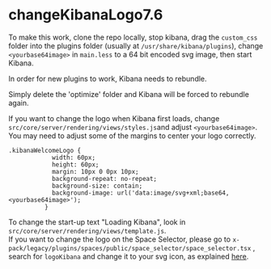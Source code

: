 # changeKibanaLogo7.6

To make this work, clone the repo locally, stop kibana, drag the `custom_css` folder into the plugins folder (usually at `/usr/share/kibana/plugins`), change `<yourbase64image>` in `main.less` to a 64 bit encoded svg image, then start Kibana.

In order for new plugins to work, Kibana needs to rebundle. 

Simply delete the 'optimize' folder and Kibana will be forced to rebundle again.

If you want to change the logo when Kibana first loads, change `src/core/server/rendering/views/styles.js`and adjust `<yourbase64image>`. You may need to adjust some of the margins to center your logo correctly.
```
.kibanaWelcomeLogo {
            width: 60px;
            height: 60px;
            margin: 10px 0 0px 10px;
            background-repeat: no-repeat;
            background-size: contain;
            background-image: url('data:image/svg+xml;base64,<yourbase64image>');
          }
```
To change the start-up text "Loading Kibana", look in `src/core/server/rendering/views/template.js`.  
If you want to change the logo on the Space Selector, please go to `x-pack/legacy/plugins/spaces/public/space_selector/space_selector.tsx` , search for `logoKibana` and change it to your svg icon, as explained [here](https://elastic.github.io/eui/#/display/icons).
